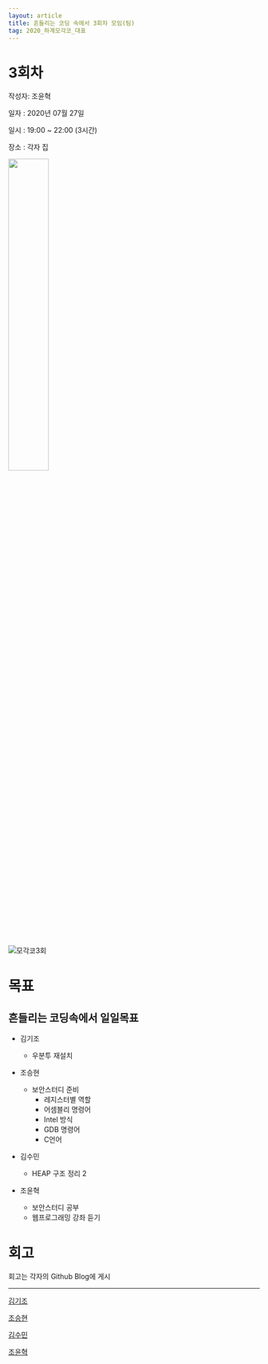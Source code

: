 ```yaml
---
layout: article
title: 흔들리는 코딩 속에서 3회차 모임(팀)
tag: 2020_하계모각코_대표
---
```


# 3회차
작성자: 조윤혁

일자 : 2020년 07월 27일

일시 : 19:00 ~ 22:00 (3시간)

장소 : 각자 집

<img src="https://user-images.githubusercontent.com/59010218/89673278-0a68a600-d921-11ea-9ce4-d4c18726887a.PNG" width="40%">

![모각코3회](https://user-images.githubusercontent.com/48270067/89703301-3f5a1480-d984-11ea-9493-a180e2ff06b9.jpg)


# 목표
## 흔들리는 코딩속에서 일일목표


* 김기조
  * 우분투 재설치

* 조승현
  * 보안스터디 준비
    * 레지스터별 역할
    * 어셈블리 명령어
    * Intel 방식
    * GDB 명령어
    * C언어

* 김수민
  * HEAP 구조 정리 2


* 조윤혁
  * 보안스터디 공부
  * 웹프로그래밍 강좌 듣기

# 회고
회고는 각자의 Github Blog에 게시

---

[김기조](https://k2j507.github.io/3rd/)

[조승현](https://pmcsh04.github.io/2020%20하계%20모각코/third-mgc/)

[김수민](https://tnatna0801.github.io/2020/07/27/soomin-3rd.html)

[조윤혁](https://joyunhyeok.github.io/JoWorld.github.io/blog/3일차-post/)
